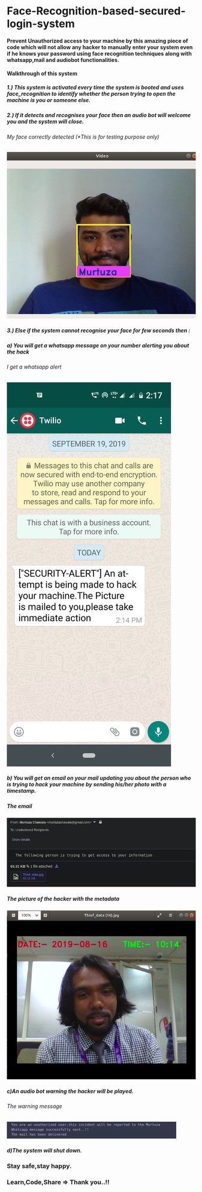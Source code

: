 # Face-Recognition-based-secured-login-system
#### Prevent Unauthorized access to your machine by this amazing piece of code which will not allow any hacker to manually enter your system even if he knows your password using face recognition techniques along with whatsapp,mail and audiobot functionalities.

#### Walkthrough of this system
##### 1.) This system is activated every time the system is booted and uses face_recognition to identify whether the person trying to open the machine is you or someone else.
##### 2.) If it detects and recognises your face then an audio bot will welcome you and the system will close.
###### My face correctly detected (*This is for testing purpose only)
![](Screenshot%20from%202019-09-22%2014-01-07.png)

##### 3.) Else if the system cannot recognise your face for few seconds then : 

##### a) You will get a whatsapp message on your number alerting you about the hack 

###### I get a whatsapp alert
![](whatsapp.png)

##### b) You will get an email on your mail updating you about the person who is trying to hack your machine by sending his/her photo with a timestamp.

##### The email 
![](Screenshot%20from%202019-09-22%2014-06-18.png)

##### The picture of the hacker with the metadata
![](Screenshot%20from%202019-09-22%2014-09-57.png)

##### c)An audio bot warning the hacker will be played.

###### The warning message
![](Screenshot%20from%202019-09-22%2014-16-01.png)

##### d)The system will shut down.

### Stay safe,stay happy.
### Learn,Code,Share => Thank you..!!
